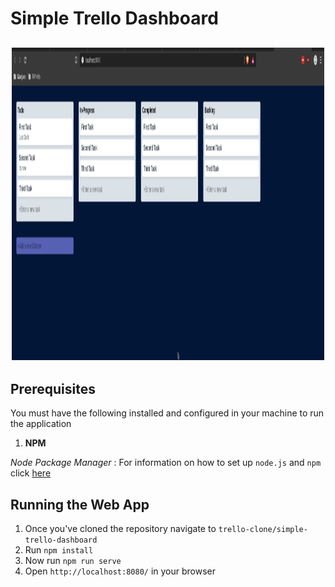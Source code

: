 # Simple Trello Dashboard

<h2 align="center">
  <img width="500" height="500" src="https://github.com/Nasheor/trello-clone/blob/master/simple-trello-dashboard/src/assets/images/trello-shot.png?raw=true" alt="trello-clone hex logo" />
</h2>

## Prerequisites
You must have the following installed and configured in your machine to run the application
1. **NPM**

*Node Package Manager* : For information on how to set up `node.js` and `npm` click [here](https://docs.npmjs.com/downloading-and-installing-node-js-and-npm)

## Running the Web App
1. Once you've cloned the repository navigate to `trello-clone/simple-trello-dashboard` 
2. Run `npm install`
3. Now run `npm run serve`
4. Open `http://localhost:8080/` in your browser
